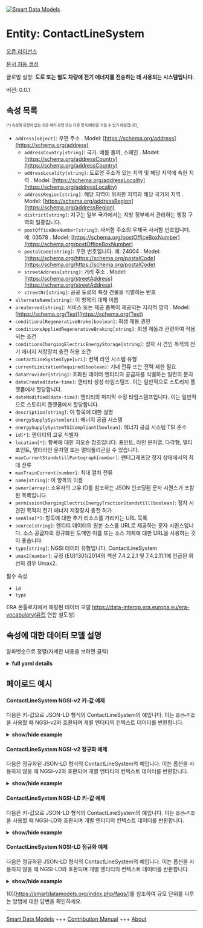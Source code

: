 <!-- 10-Header -->    
[![Smart Data Models](https://smartdatamodels.org/wp-content/uploads/2022/01/SmartDataModels_logo.png "Logo")](https://smartdatamodels.org)    
Entity: ContactLineSystem    
=========================<!-- /10-Header -->    
<!-- 15-License -->    
[오픈 라이선스](https://github.com/smart-data-models//dataModel.ERA/blob/master/ContactLineSystem/LICENSE.md)    
[문서 자동 생성](https://docs.google.com/presentation/d/e/2PACX-1vTs-Ng5dIAwkg91oTTUdt8ua7woBXhPnwavZ0FxgR8BsAI_Ek3C5q97Nd94HS8KhP-r_quD4H0fgyt3/pub?start=false&loop=false&delayms=3000#slide=id.gb715ace035_0_60)    
<!-- /15-License -->    
<!-- 20-Description -->    
글로벌 설명: **도로 또는 철도 차량에 전기 에너지를 전송하는 데 사용되는 시스템입니다.**    
버전: 0.0.1    
<!-- /20-Description -->    
<!-- 30-PropertiesList -->    
## 속성 목록    
<sup><sub>[*] 속성에 유형이 없는 것은 여러 유형 또는 다른 형식/패턴을 가질 수 있기 때문입니다</sub></sup>.    
- `address[object]`: 우편 주소  . Model: [https://schema.org/address](https://schema.org/address)	- `addressCountry[string]`: 국가. 예를 들어, 스페인  . Model: [https://schema.org/addressCountry](https://schema.org/addressCountry)    
	- `addressLocality[string]`: 도로명 주소가 있는 지역 및 해당 지역에 속한 지역  . Model: [https://schema.org/addressLocality](https://schema.org/addressLocality)    
	- `addressRegion[string]`: 해당 지역이 위치한 지역과 해당 국가의 지역  . Model: [https://schema.org/addressRegion](https://schema.org/addressRegion)    
	- `district[string]`: 지구는 일부 국가에서는 지방 정부에서 관리하는 행정 구역의 일종입니다.      
	- `postOfficeBoxNumber[string]`: 사서함 주소의 우체국 사서함 번호입니다. 예: 03578  . Model: [https://schema.org/postOfficeBoxNumber](https://schema.org/postOfficeBoxNumber)    
	- `postalCode[string]`: 우편 번호입니다. 예: 24004  . Model: [https://schema.org/https://schema.org/postalCode](https://schema.org/https://schema.org/postalCode)    
	- `streetAddress[string]`: 거리 주소  . Model: [https://schema.org/streetAddress](https://schema.org/streetAddress)    
	- `streetNr[string]`: 공공 도로의 특정 건물을 식별하는 번호      
- `alternateName[string]`: 이 항목의 대체 이름  - `areaServed[string]`: 서비스 또는 제공 품목이 제공되는 지리적 영역  . Model: [https://schema.org/Text](https://schema.org/Text)- `conditionalRegenerativeBrake[boolean]`: 회생 제동 권한  - `conditionsAppliedRegenerativeBraking[string]`: 회생 제동과 관련하여 적용되는 조건  - `conditionsChargingElectricEnergyStorage[string]`: 정차 시 견인 목적의 전기 에너지 저장장치 충전 허용 조건  - `contactLineSystemType[uri]`: 컨택 라인 시스템 유형  - `currentLimitationRequired[boolean]`: 기내 전류 또는 전력 제한 필요  - `dataProvider[string]`: 조화된 데이터 엔티티의 공급자를 식별하는 일련의 문자  - `dateCreated[date-time]`: 엔티티 생성 타임스탬프. 이는 일반적으로 스토리지 플랫폼에서 할당합니다.  - `dateModified[date-time]`: 엔티티의 마지막 수정 타임스탬프입니다. 이는 일반적으로 스토리지 플랫폼에서 할당합니다.  - `description[string]`: 이 항목에 대한 설명  - `energySupplySystem[uri]`: 에너지 공급 시스템  - `energySupplySystemTSICompliant[boolean]`: 에너지 공급 시스템 TSI 준수  - `id[*]`: 엔티티의 고유 식별자  - `location[*]`: 항목에 대한 지오숀 참조입니다. 포인트, 라인 문자열, 다각형, 멀티포인트, 멀티라인 문자열 또는 멀티폴리곤일 수 있습니다.  - `maxCurrentStandstillPantograph[number]`: 팬터그래프당 정지 상태에서의 최대 전류  - `maxTrainCurrent[number]`: 최대 열차 전류  - `name[string]`: 이 항목의 이름  - `owner[array]`: 소유자의 고유 ID를 참조하는 JSON 인코딩된 문자 시퀀스가 포함된 목록입니다.  - `permissionChargingElectricEnergyTractionStandstill[boolean]`: 정차 시 견인 목적의 전기 에너지 저장장치 충전 허가  - `seeAlso[*]`: 항목에 대한 추가 리소스를 가리키는 URL 목록  - `source[string]`: 엔티티 데이터의 원본 소스를 URL로 제공하는 문자 시퀀스입니다. 소스 공급자의 정규화된 도메인 이름 또는 소스 개체에 대한 URL을 사용하는 것이 좋습니다.  - `type[string]`: NGSI 데이터 유형입니다. ContactLineSystem  - `umax2[number]`: 규정 (EU)1301/2014의 섹션 7.4.2.2.1 및 7.4.2.11.1에 언급된 회선의 경우 Umax2.  <!-- /30-PropertiesList -->    
<!-- 35-RequiredProperties -->    
필수 속성    
- `id`  - `type`  <!-- /35-RequiredProperties -->    
<!-- 40-RequiredProperties -->    
ERA 온톨로지에서 매핑된 데이터 모델 https://data-interop.era.europa.eu/era-vocabulary(유럽 연합 철도청)    
<!-- /40-RequiredProperties -->    
<!-- 50-DataModelHeader -->    
## 속성에 대한 데이터 모델 설명    
알파벳순으로 정렬(자세한 내용을 보려면 클릭)    
<!-- /50-DataModelHeader -->    
<!-- 60-ModelYaml -->    
<details><summary><strong>full yaml details</strong></summary>      
```yaml    
ContactLineSystem:      
  description: System that is used to transmit electrical energy to road or rail vehicles.      
  properties:      
    address:      
      description: The mailing address      
      properties:      
        addressCountry:      
          description: 'The country. For example, Spain'      
          type: string      
          x-ngsi:      
            model: https://schema.org/addressCountry      
            type: Property      
        addressLocality:      
          description: 'The locality in which the street address is, and which is in the region'      
          type: string      
          x-ngsi:      
            model: https://schema.org/addressLocality      
            type: Property      
        addressRegion:      
          description: 'The region in which the locality is, and which is in the country'      
          type: string      
          x-ngsi:      
            model: https://schema.org/addressRegion      
            type: Property      
        district:      
          description: 'A district is a type of administrative division that, in some countries, is managed by the local government'      
          type: string      
          x-ngsi:      
            type: Property      
        postOfficeBoxNumber:      
          description: 'The post office box number for PO box addresses. For example, 03578'      
          type: string      
          x-ngsi:      
            model: https://schema.org/postOfficeBoxNumber      
            type: Property      
        postalCode:      
          description: 'The postal code. For example, 24004'      
          type: string      
          x-ngsi:      
            model: https://schema.org/https://schema.org/postalCode      
            type: Property      
        streetAddress:      
          description: The street address      
          type: string      
          x-ngsi:      
            model: https://schema.org/streetAddress      
            type: Property      
        streetNr:      
          description: Number identifying a specific property on a public street      
          type: string      
          x-ngsi:      
            type: Property      
      type: object      
      x-ngsi:      
        model: https://schema.org/address      
        type: Property      
    alternateName:      
      description: An alternative name for this item      
      type: string      
      x-ngsi:      
        type: Property      
    areaServed:      
      description: The geographic area where a service or offered item is provided      
      type: string      
      x-ngsi:      
        model: https://schema.org/Text      
        type: Property      
    conditionalRegenerativeBrake:      
      description: Permission for regenerative braking      
      type: boolean      
      x-ngsi:      
        type: Property      
    conditionsAppliedRegenerativeBraking:      
      description: Conditions applying in regards to regenerative braking      
      type: string      
      x-ngsi:      
        type: Property      
    conditionsChargingElectricEnergyStorage:      
      description: Permitted conditions for charging electric energy storage for traction purposes at standstill      
      type: string      
      x-ngsi:      
        type: Property      
    contactLineSystemType:      
      description: Type of contact line system      
      format: uri      
      type: string      
      x-ngsi:      
        type: Relationship      
    currentLimitationRequired:      
      description: Current or power limitation on board required      
      type: boolean      
      x-ngsi:      
        type: Property      
    dataProvider:      
      description: A sequence of characters identifying the provider of the harmonised data entity      
      type: string      
      x-ngsi:      
        type: Property      
    dateCreated:      
      description: Entity creation timestamp. This will usually be allocated by the storage platform      
      format: date-time      
      type: string      
      x-ngsi:      
        type: Property      
    dateModified:      
      description: Timestamp of the last modification of the entity. This will usually be allocated by the storage platform      
      format: date-time      
      type: string      
      x-ngsi:      
        type: Property      
    description:      
      description: A description of this item      
      type: string      
      x-ngsi:      
        type: Property      
    energySupplySystem:      
      description: Energy supply system      
      format: uri      
      type: string      
      x-ngsi:      
        type: Relationship      
    energySupplySystemTSICompliant:      
      description: Energy supply system TSI compliant      
      type: boolean      
      x-ngsi:      
        type: Property      
    id:      
      anyOf:      
        - description: Identifier format of any NGSI entity      
          maxLength: 256      
          minLength: 1      
          pattern: ^[\w\-\.\{\}\$\+\*\[\]`|~^@!,:\\]+$      
          type: string      
          x-ngsi:      
            type: Property      
        - description: Identifier format of any NGSI entity      
          format: uri      
          type: string      
          x-ngsi:      
            type: Property      
      description: Unique identifier of the entity      
      x-ngsi:      
        type: Property      
    location:      
      description: 'Geojson reference to the item. It can be Point, LineString, Polygon, MultiPoint, MultiLineString or MultiPolygon'      
      oneOf:      
        - description: Geojson reference to the item. Point      
          properties:      
            bbox:      
              items:      
                type: number      
              minItems: 4      
              type: array      
            coordinates:      
              items:      
                type: number      
              minItems: 2      
              type: array      
            type:      
              enum:      
                - Point      
              type: string      
          required:      
            - type      
            - coordinates      
          title: GeoJSON Point      
          type: object      
          x-ngsi:      
            type: GeoProperty      
        - description: Geojson reference to the item. LineString      
          properties:      
            bbox:      
              items:      
                type: number      
              minItems: 4      
              type: array      
            coordinates:      
              items:      
                items:      
                  type: number      
                minItems: 2      
                type: array      
              minItems: 2      
              type: array      
            type:      
              enum:      
                - LineString      
              type: string      
          required:      
            - type      
            - coordinates      
          title: GeoJSON LineString      
          type: object      
          x-ngsi:      
            type: GeoProperty      
        - description: Geojson reference to the item. Polygon      
          properties:      
            bbox:      
              items:      
                type: number      
              minItems: 4      
              type: array      
            coordinates:      
              items:      
                items:      
                  items:      
                    type: number      
                  minItems: 2      
                  type: array      
                minItems: 4      
                type: array      
              type: array      
            type:      
              enum:      
                - Polygon      
              type: string      
          required:      
            - type      
            - coordinates      
          title: GeoJSON Polygon      
          type: object      
          x-ngsi:      
            type: GeoProperty      
        - description: Geojson reference to the item. MultiPoint      
          properties:      
            bbox:      
              items:      
                type: number      
              minItems: 4      
              type: array      
            coordinates:      
              items:      
                items:      
                  type: number      
                minItems: 2      
                type: array      
              type: array      
            type:      
              enum:      
                - MultiPoint      
              type: string      
          required:      
            - type      
            - coordinates      
          title: GeoJSON MultiPoint      
          type: object      
          x-ngsi:      
            type: GeoProperty      
        - description: Geojson reference to the item. MultiLineString      
          properties:      
            bbox:      
              items:      
                type: number      
              minItems: 4      
              type: array      
            coordinates:      
              items:      
                items:      
                  items:      
                    type: number      
                  minItems: 2      
                  type: array      
                minItems: 2      
                type: array      
              type: array      
            type:      
              enum:      
                - MultiLineString      
              type: string      
          required:      
            - type      
            - coordinates      
          title: GeoJSON MultiLineString      
          type: object      
          x-ngsi:      
            type: GeoProperty      
        - description: Geojson reference to the item. MultiLineString      
          properties:      
            bbox:      
              items:      
                type: number      
              minItems: 4      
              type: array      
            coordinates:      
              items:      
                items:      
                  items:      
                    items:      
                      type: number      
                    minItems: 2      
                    type: array      
                  minItems: 4      
                  type: array      
                type: array      
              type: array      
            type:      
              enum:      
                - MultiPolygon      
              type: string      
          required:      
            - type      
            - coordinates      
          title: GeoJSON MultiPolygon      
          type: object      
          x-ngsi:      
            type: GeoProperty      
      x-ngsi:      
        type: GeoProperty      
    maxCurrentStandstillPantograph:      
      description: Maximum current at standstill per pantograph      
      type: number      
      x-ngsi:      
        type: Property      
    maxTrainCurrent:      
      description: Maximum train current      
      type: number      
      x-ngsi:      
        type: Property      
    name:      
      description: The name of this item      
      type: string      
      x-ngsi:      
        type: Property      
    owner:      
      description: A List containing a JSON encoded sequence of characters referencing the unique Ids of the owner(s)      
      items:      
        anyOf:      
          - description: Identifier format of any NGSI entity      
            maxLength: 256      
            minLength: 1      
            pattern: ^[\w\-\.\{\}\$\+\*\[\]`|~^@!,:\\]+$      
            type: string      
            x-ngsi:      
              type: Property      
          - description: Identifier format of any NGSI entity      
            format: uri      
            type: string      
            x-ngsi:      
              type: Property      
        description: Unique identifier of the entity      
        x-ngsi:      
          type: Property      
      type: array      
      x-ngsi:      
        type: Property      
    permissionChargingElectricEnergyTractionStandstill:      
      description: Permission for charging electric energy storage for traction purposes at standstill      
      type: boolean      
      x-ngsi:      
        type: Property      
    seeAlso:      
      description: list of uri pointing to additional resources about the item      
      oneOf:      
        - items:      
            format: uri      
            type: string      
          minItems: 1      
          type: array      
        - format: uri      
          type: string      
      x-ngsi:      
        type: Property      
    source:      
      description: 'A sequence of characters giving the original source of the entity data as a URL. Recommended to be the fully qualified domain name of the source provider, or the URL to the source object'      
      type: string      
      x-ngsi:      
        type: Property      
    type:      
      description: NGSI data type. It has to be ContactLineSystem      
      enum:      
        - ContactLineSystem      
      type: string      
      x-ngsi:      
        type: Property      
    umax2:      
      description: Umax2 for lines referred to in sections 7.4.2.2.1 and 7.4.2.11.1 of Regulation (EU)1301/2014.      
      type: number      
      x-ngsi:      
        type: Property      
  required:      
    - id      
    - type      
  type: object      
  x-derived-from: http://data.europa.eu/949/ContactLineSystem      
  x-disclaimer: 'Redistribution and use in source and binary forms, with or without modification, are permitted  provided that the license conditions are met. Copyleft (c) 2023 Contributors to Smart Data Models Program'      
  x-license-url: https://github.com/smart-data-models/dataModel.ERA/blob/master/ContactLineSystem/LICENSE.md      
  x-model-schema: https://smart-data-models.github.io/dataModel.ERA/Certificate/schema.json      
  x-model-tags: 'ERA vocabulary, railway, train'      
  x-version: 0.0.1      
```    
</details>      
<!-- /60-ModelYaml -->    
<!-- 70-MiddleNotes -->    
<!-- /70-MiddleNotes -->    
<!-- 80-Examples -->    
## 페이로드 예시    
#### ContactLineSystem NGSI-v2 키-값 예제    
다음은 키-값으로 JSON-LD 형식의 ContactLineSystem의 예입니다. 이는 `옵션=키값`을 사용할 때 NGSI-v2와 호환되며 개별 엔티티의 컨텍스트 데이터를 반환합니다.    
<details><summary><strong>show/hide example</strong></summary>      
```json  
{  
  "id": "urn:ngsi-ld:ContactLineSystem:id:ORAF:23996206",  
  "dateCreated": "2018-03-08T03:23:31Z",  
  "dateModified": "2021-08-20T12:07:54Z",  
  "source": "Eat election thought team pressure. Tend page true affect politics shoulder provide. Life message important cost night itself event.",  
  "name": "Southern no country without man white when. Let",  
  "alternateName": "Arm detail soon day wait our open number. Society argue a learn identify.",  
  "description": "Girl main model democratic.",  
  "dataProvider": "Sort watch here letter choice down nature. ",  
  "owner": [  
    "urn:ngsi-ld:ContactLineSystem:items:OPHQ:68569337",  
    "urn:ngsi-ld:ContactLineSystem:items:AWZO:22775427"  
  ],  
  "seeAlso": [  
    "urn:ngsi-ld:ContactLineSystem:items:CXFY:92898664"  
  ],  
  "location": {  
    "type": "Point",  
    "coordinates": [  
      16.1310075,  
      131.493498  
    ]  
  },  
  "address": {  
    "streetAddress": "Nor when wall inside. Discussion experience include rest rather form large.",  
    "addressLocality": "Wife significant think simply author thus town. Sort purpose style discover study. Again themse",  
    "addressRegion": "Political star worker bar. Land if war nothing year with easy. Section other national new eye tree. Thus fine skin address hour imagine.",  
    "addressCountry": "Hour relationship apply practice this development hotel. Any economy score none join including others.",  
    "postalCode": "Present why Mrs former almost black. Officer concern natural federal ",  
    "postOfficeBoxNumber": "Subject yourself remain seek ability energy",  
    "streetNr": "Their staff check TV break. Cup person all air. Show explain maintain ",  
    "district": "Enjoy record as yeah discuss. Even own itself."  
  },  
  "areaServed": "Throughout month dark figure add ago small. Point and financial mu",  
  "type": "ContactLineSystem",  
  "conditionalRegenerativeBrake": true,  
  "conditionsAppliedRegenerativeBraking": "Never understand could change arrive. Senior change can surface language.",  
  "conditionsChargingElectricEnergyStorage": "Vo",  
  "currentLimitationRequired": false,  
  "energySupplySystemTSICompliant": false,  
  "maxCurrentStandstillPantograph": 615.8,  
  "maxTrainCurrent": 864,  
  "permissionChargingElectricEnergyTractionStandstill": false,  
  "umax2": 864,  
  "contactLineSystemType": "urn:ngsi-ld:ContactLineSystem:contactLineSystemType:PLSG:66048764",  
  "energySupplySystem": "urn:ngsi-ld:ContactLineSystem:energySupplySystem:WZTE:82421948"  
}  
```  
</details>    
#### ContactLineSystem NGSI-v2 정규화 예제    
다음은 정규화된 JSON-LD 형식의 ContactLineSystem의 예입니다. 이는 옵션을 사용하지 않을 때 NGSI-v2와 호환되며 개별 엔티티의 컨텍스트 데이터를 반환합니다.    
<details><summary><strong>show/hide example</strong></summary>      
```json  
{  
  "id": "urn:ngsi-ld:ContactLineSystem:id:ORAF:23996206",  
  "dateCreated": {  
    "type": "DateTime",  
    "value": "2018-03-08T03:23:31Z"  
  },  
  "dateModified": {  
    "type": "DateTime",  
    "value": "2021-08-20T12:07:54Z"  
  },  
  "source": {  
    "type": "Text",  
    "value": "Eat election thought team pressure. Tend page true affect politics shoulder provide. Life message important cost night itself event."  
  },  
  "name": {  
    "type": "Text",  
    "value": "Southern no country without man white when. Let"  
  },  
  "alternateName": {  
    "type": "Text",  
    "value": "Arm detail soon day wait our open number. Society argue a learn identify."  
  },  
  "description": {  
    "type": "Text",  
    "value": "Girl main model democratic."  
  },  
  "dataProvider": {  
    "type": "Text",  
    "value": "Sort watch here letter choice down nature. "  
  },  
  "owner": {  
    "type": "StructuredValue",  
    "value": [  
      "urn:ngsi-ld:ContactLineSystem:items:OPHQ:68569337",  
      "urn:ngsi-ld:ContactLineSystem:items:AWZO:22775427"  
    ]  
  },  
  "seeAlso": {  
    "type": "StructuredValue",  
    "value": [  
      "urn:ngsi-ld:ContactLineSystem:items:CXFY:92898664"  
    ]  
  },  
  "location": {  
    "type": "geo:json",  
    "value": {  
      "type": "Point",  
      "coordinates": [  
        16.1310075,  
        131.493498  
      ]  
    }  
  },  
  "address": {  
    "type": "StructuredValue",  
    "value": {  
      "streetAddress": "Nor when wall inside. Discussion experience include rest rather form large.",  
      "addressLocality": "Wife significant think simply author thus town. Sort purpose style discover study. Again themse",  
      "addressRegion": "Political star worker bar. Land if war nothing year with easy. Section other national new eye tree. Thus fine skin address hour imagine.",  
      "addressCountry": "Hour relationship apply practice this development hotel. Any economy score none join including others.",  
      "postalCode": "Present why Mrs former almost black. Officer concern natural federal ",  
      "postOfficeBoxNumber": "Subject yourself remain seek ability energy",  
      "streetNr": "Their staff check TV break. Cup person all air. Show explain maintain ",  
      "district": "Enjoy record as yeah discuss. Even own itself."  
    }  
  },  
  "areaServed": {  
    "type": "Text",  
    "value": "Throughout month dark figure add ago small. Point and financial mu"  
  },  
  "type": "ContactLineSystem",  
  "conditionalRegenerativeBrake": {  
    "type": "Boolean",  
    "value": true  
  },  
  "conditionsAppliedRegenerativeBraking": {  
    "type": "Text",  
    "value": "Never understand could change arrive. Senior change can surface language."  
  },  
  "conditionsChargingElectricEnergyStorage": {  
    "type": "Text",  
    "value": "Vo"  
  },  
  "currentLimitationRequired": {  
    "type": "Boolean",  
    "value": false  
  },  
  "energySupplySystemTSICompliant": {  
    "type": "Boolean",  
    "value": false  
  },  
  "maxCurrentStandstillPantograph": {  
    "type": "Number",  
    "value": 615.8  
  },  
  "maxTrainCurrent": {  
    "type": "Number",  
    "value": 864  
  },  
  "permissionChargingElectricEnergyTractionStandstill": {  
    "type": "Boolean",  
    "value": false  
  },  
  "umax2": {  
    "type": "Number",  
    "value": 864  
  },  
  "contactLineSystemType": {  
    "type": "Text",  
    "value": "urn:ngsi-ld:ContactLineSystem:contactLineSystemType:PLSG:66048764"  
  },  
  "energySupplySystem": {  
    "type": "Text",  
    "value": "urn:ngsi-ld:ContactLineSystem:energySupplySystem:WZTE:82421948"  
  }  
}  
```  
</details>    
#### ContactLineSystem NGSI-LD 키-값 예제    
다음은 키-값으로 JSON-LD 형식의 ContactLineSystem의 예입니다. 이는 `옵션=키값`을 사용할 때 NGSI-LD와 호환되며 개별 엔티티의 컨텍스트 데이터를 반환합니다.    
<details><summary><strong>show/hide example</strong></summary>      
```json  
{  
  "id": "urn:ngsi-ld:ContactLineSystem:id:ORAF:23996206",  
  "dateCreated": "2018-03-08T03:23:31Z",  
  "dateModified": "2021-08-20T12:07:54Z",  
  "source": "Eat election thought team pressure. Tend page true affect politics shoulder provide. Life message important cost night itself event.",  
  "name": "Southern no country without man white when. Let",  
  "alternateName": "Arm detail soon day wait our open number. Society argue a learn identify.",  
  "description": "Girl main model democratic.",  
  "dataProvider": "Sort watch here letter choice down nature. ",  
  "owner": [  
    "urn:ngsi-ld:ContactLineSystem:items:OPHQ:68569337",  
    "urn:ngsi-ld:ContactLineSystem:items:AWZO:22775427"  
  ],  
  "seeAlso": [  
    "urn:ngsi-ld:ContactLineSystem:items:CXFY:92898664"  
  ],  
  "location": {  
    "type": "Point",  
    "coordinates": [  
      16.1310075,  
      131.493498  
    ]  
  },  
  "address": {  
    "streetAddress": "Nor when wall inside. Discussion experience include rest rather form large.",  
    "addressLocality": "Wife significant think simply author thus town. Sort purpose style discover study. Again themse",  
    "addressRegion": "Political star worker bar. Land if war nothing year with easy. Section other national new eye tree. Thus fine skin address hour imagine.",  
    "addressCountry": "Hour relationship apply practice this development hotel. Any economy score none join including others.",  
    "postalCode": "Present why Mrs former almost black. Officer concern natural federal ",  
    "postOfficeBoxNumber": "Subject yourself remain seek ability energy",  
    "streetNr": "Their staff check TV break. Cup person all air. Show explain maintain ",  
    "district": "Enjoy record as yeah discuss. Even own itself."  
  },  
  "areaServed": "Throughout month dark figure add ago small. Point and financial mu",  
  "type": "ContactLineSystem",  
  "conditionalRegenerativeBrake": true,  
  "conditionsAppliedRegenerativeBraking": "Never understand could change arrive. Senior change can surface language.",  
  "conditionsChargingElectricEnergyStorage": "Vo",  
  "currentLimitationRequired": false,  
  "energySupplySystemTSICompliant": false,  
  "maxCurrentStandstillPantograph": 615.8,  
  "maxTrainCurrent": 864,  
  "permissionChargingElectricEnergyTractionStandstill": false,  
  "umax2": 864,  
  "contactLineSystemType": "urn:ngsi-ld:ContactLineSystem:contactLineSystemType:PLSG:66048764",  
  "energySupplySystem": "urn:ngsi-ld:ContactLineSystem:energySupplySystem:WZTE:82421948",  
  "@context": [  
    "https://raw.githubusercontent.com/smart-data-models/dataModel.ERA/master/context.jsonld"  
  ]  
}  
```  
</details>    
#### ContactLineSystem NGSI-LD 정규화 예제    
다음은 정규화된 JSON-LD 형식의 ContactLineSystem의 예입니다. 이는 옵션을 사용하지 않을 때 NGSI-LD와 호환되며 개별 엔티티의 컨텍스트 데이터를 반환합니다.    
<details><summary><strong>show/hide example</strong></summary>      
```json  
{  
  "id": "urn:ngsi-ld:ContactLineSystem:id:YUFG:14034194",  
  "dateCreated": {  
    "type": "Property",  
    "value": {  
      "@type": "DateTime",  
      "@value": "1989-01-20T05:58:09Z"  
    }  
  },  
  "dateModified": {  
    "type": "Property",  
    "value": {  
      "@type": "DateTime",  
      "@value": "1972-01-07T08:46:29Z"  
    }  
  },  
  "source": {  
    "type": "Property",  
    "value": "Pick red ability information. Positive development policy financial learn career. Nothing firm at memory."  
  },  
  "name": {  
    "type": "Property",  
    "value": "Face response pass cut perform easy. Discuss couple think no difference singl"  
  },  
  "alternateName": {  
    "type": "Property",  
    "value": "Trade international loss friend every sing available because. Per agent stock call manage share."  
  },  
  "description": {  
    "type": "Property",  
    "value": "Worry certain if our thought it resource. Everyone blood commercial respond face take probably. Culture their concern trade crime."  
  },  
  "dataProvider": {  
    "type": "Property",  
    "value": "Including future politics return table mention section. Together year agency know. Manager image positive suffer perform enough."  
  },  
  "owner": {  
    "type": "Property",  
    "value": [  
      "urn:ngsi-ld:ContactLineSystem:items:GYWA:00643390",  
      "urn:ngsi-ld:ContactLineSystem:items:WEEM:69764788"  
    ]  
  },  
  "seeAlso": {  
    "type": "Property",  
    "value": [  
      "urn:ngsi-ld:ContactLineSystem:items:WMLL:21052726"  
    ]  
  },  
  "location": {  
    "type": "Property",  
    "value": {  
      "type": "Point",  
      "coordinates": [  
        88.082114,  
        -116.450812  
      ]  
    }  
  },  
  "address": {  
    "type": "Property",  
    "value": {  
      "streetAddress": "Role even option. Push play firm may. City grow director audience body reduce.",  
      "addressLocality": "Report yet sit hundred use political his. Build special recently make.",  
      "addressRegion": "Floor someone tend. News fight against fall television. Writer full bed official concern small.",  
      "addressCountry": "Lead consider hundred offer look hit future. Fly appear remain pattern wall goal.",  
      "postalCode": "Suddenly our visit that field. Trip fi",  
      "postOfficeBoxNumber": "Current wha",  
      "streetNr": "Page effort station.",  
      "district": "Next respond oil important guy leave capital. Provide street good create range growth war. Visit across media consumer land spring total well."  
    }  
  },  
  "areaServed": {  
    "type": "Property",  
    "value": "White laugh space discussion. Throw international continue while senior gas pro"  
  },  
  "type": "ContactLineSystem",  
  "conditionalRegenerativeBrake": {  
    "type": "Property",  
    "value": false  
  },  
  "conditionsAppliedRegenerativeBraking": {  
    "type": "Property",  
    "value": "Design hard short dream cost entire year. Better consumer recently. Population rich recent tough environmental rock image speech."  
  },  
  "conditionsChargingElectricEnergyStorage": {  
    "type": "Property",  
    "value": "Force inside tell. Daughter miss true member voice thus. Dream many which church strong "  
  },  
  "currentLimitationRequired": {  
    "type": "Property",  
    "value": true  
  },  
  "energySupplySystemTSICompliant": {  
    "type": "Property",  
    "value": false  
  },  
  "maxCurrentStandstillPantograph": {  
    "type": "Property",  
    "value": 773.8  
  },  
  "maxTrainCurrent": {  
    "type": "Property",  
    "value": 68  
  },  
  "permissionChargingElectricEnergyTractionStandstill": {  
    "type": "Property",  
    "value": false  
  },  
  "umax2": {  
    "type": "Property",  
    "value": 756  
  },  
  "contactLineSystemType": {  
    "type": "Relationship",  
    "object": "urn:ngsi-ld:ContactLineSystem:contactLineSystemType:JNYV:94337272"  
  },  
  "energySupplySystem": {  
    "type": "Relationship",  
    "object": "urn:ngsi-ld:ContactLineSystem:energySupplySystem:BFQY:01787468"  
  },  
  "@context": [  
    "https://raw.githubusercontent.com/smart-data-models/dataModel.ERA/master/context.jsonld"  
  ]  
}  
```  
</details><!-- /80-Examples -->    
<!-- 90-FooterNotes -->    
<!-- /90-FooterNotes -->    
<!-- 95-Units -->    
10](https://smartdatamodels.org/index.php/faqs/)를 참조하여 규모 단위를 다루는 방법에 대한 답변을 확인하세요.    
<!-- /95-Units -->    
<!-- 97-LastFooter -->    
---    
[Smart Data Models](https://smartdatamodels.org) +++ [Contribution Manual](https://bit.ly/contribution_manual) +++ [About](https://bit.ly/Introduction_SDM)<!-- /97-LastFooter -->    
